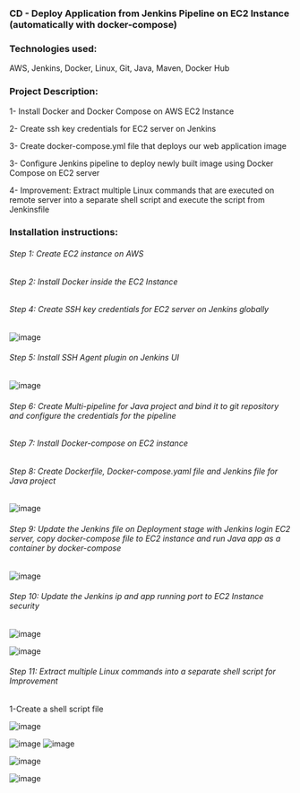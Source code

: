 ### CD - Deploy Application from Jenkins Pipeline on EC2 Instance (automatically with docker-compose)

### Technologies used:

AWS, Jenkins, Docker, Linux, Git, Java, Maven, Docker Hub

### Project Description:

1- Install Docker and Docker Compose on AWS EC2 Instance

2- Create ssh key credentials for EC2 server on Jenkins

3- Create docker-compose.yml file that deploys our web application image

3- Configure Jenkins pipeline to deploy newly built image using Docker Compose on EC2 server

4- Improvement: Extract multiple Linux commands that are executed on remote server into a separate shell script and execute the script from Jenkinsfile

### Installation instructions:

###### Step 1: Create EC2 instance on AWS

###### Step 2: Install Docker inside the EC2 Instance

###### Step 4: Create SSH key credentials for EC2 server on Jenkins globally

![image](image/Screenshot%202023-02-26%20at%207.17.09%20pm.png)

###### Step 5: Install SSH Agent plugin on Jenkins UI

![image](image/Screenshot%202023-02-26%20at%207.17.01%20pm.png)

###### Step 6: Create Multi-pipeline for Java project and bind it to git repository and configure the credentials for the pipeline

###### Step 7: Install Docker-compose on EC2 instance

###### Step 8: Create Dockerfile, Docker-compose.yaml file and Jenkins file for Java project

![image](image/Screenshot%202023-02-26%20at%209.36.29%20pm.png)

###### Step 9: Update the Jenkins file on Deployment stage with Jenkins login EC2 server, copy docker-compose file to EC2 instance and run Java app as a container by docker-compose

![image](image/Screenshot%202023-02-26%20at%2010.27.05%20pm.png)

###### Step 10: Update the Jenkins ip and app running port to EC2 Instance security

![image](image/Screenshot%202023-02-26%20at%208.17.49%20pm.png)

![image](image/Screenshot%202023-02-26%20at%2010.27.15%20pm.png)

###### Step 11: Extract multiple Linux commands into a separate shell script for Improvement

1-Create a shell script file

![image](image/Screenshot%202023-02-27%20at%202.16.11%20pm.png)

![image](image/Screenshot%202023-02-27%20at%202.49.09%20pm.png)
![image](image/Screenshot%202023-02-27%20at%202.49.17%20pm.png)

![image](image/Screenshot%202023-02-27%20at%202.53.45%20pm.png)

![image](image/Screenshot%202023-02-27%20at%202.48.23%20pm.png)

